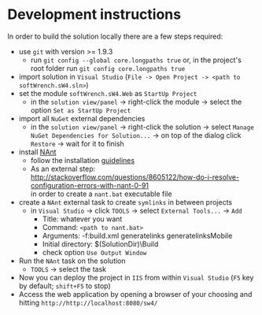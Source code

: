 # Development instructions

In order to build the solution locally there are a few steps required:
- use `git` with version >= 1.9.3
  - run `git config --global core.longpaths true` or, in the project's root folder run `git config core.longpaths true`
- import solution in `Visual Studio` (`File -> Open Project -> <path to softWrench.sW4.sln>`)
- set the module `softWrench.sW4.Web` as `StartUp Project`  
  - in the `solution view/panel` -> right-click the module -> select the option `Set as StartUp Project`
- import all `NuGet` external dependencies
  - in the `solution view/panel` -> right-click the solution -> select `Manage NuGet Dependencies for Solution...` -> 
  on top of the dialog click `Restore` -> wait for it to finish
- install [NAnt](http://nant.sourceforge.net/)
  - follow the installation [guidelines](http://nant.sourceforge.net/release/latest/help/introduction/installation.html)
  - As an external step: http://stackoverflow.com/questions/8605122/how-do-i-resolve-configuration-errors-with-nant-0-91  
  in order to create a `nant.bat` executable file
- create a `NAnt` external task to create `symlinks` in between projects  
  - in `Visual Studio` -> click `TOOLS` -> select `External Tools...` -> `Add`
    - Title: whatever you want
    - Command: `<path to nant.bat>`
    - Arguments: -f:build.xml generatelinks generatelinksMobile
    - Initial directory: $(SolutionDir)\Build
    - check option `Use Output Window`
- Run the `NAnt` task on the solution
  - `TOOLS` -> select the task
- Now you can deploy the project in `IIS` from within `Visual Studio` (`F5` key by default; `shift+F5` to stop)
- Access the web application by opening a browser of your choosing and hitting `http://http://localhost:8080/sw4/`
  
